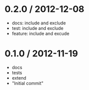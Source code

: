 
0.2.0 / 2012-12-08 
==================

  * docs: include and exclude
  * test: include and exclude
  * feature: include and excude

0.1.0 / 2012-11-19 
==================

  * docs
  * tests
  * extend
  * "Initial commit"
